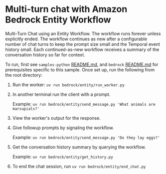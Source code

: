 # Multi-turn chat with Amazon Bedrock Entity Workflow

Multi-Turn Chat using an Entity Workflow. The workflow runs forever unless explicitly ended. The workflow continues as new after a configurable number of chat turns to keep the prompt size small and the Temporal event history small. Each continued-as-new workflow receives a summary of the conversation history so far for context.

To run, first see `samples-python` [README.md](../../README.md), and `bedrock` [README.md](../README.md) for prerequisites specific to this sample. Once set up, run the following from the root directory:

1. Run the worker: `uv run bedrock/entity/run_worker.py`
2. In another terminal run the client with a prompt.

    Example: `uv run bedrock/entity/send_message.py 'What animals are marsupials?'`

3. View the worker's output for the response.
4. Give followup prompts by signaling the workflow.

    Example: `uv run bedrock/entity/send_message.py 'Do they lay eggs?'`
5. Get the conversation history summary by querying the workflow.
    
    Example: `uv run bedrock/entity/get_history.py`
6. To end the chat session, run `uv run bedrock/entity/end_chat.py`
